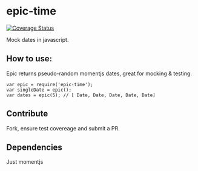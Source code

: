 # epic-time
[![Coverage Status](https://coveralls.io/repos/github/codeocelot/epic-time/badge.svg?branch=master)](https://coveralls.io/github/codeocelot/epic-time?branch=master)

Mock dates in javascript.

## How to use: 

Epic returns pseudo-random momentjs dates, great for mocking & testing.  

    var epic = require('epic-time');
    var singleDate = epic();
    var dates = epic(5); // [ Date, Date, Date, Date, Date]

## Contribute
Fork, ensure test covereage and submit a PR. 

## Dependencies
Just momentjs


